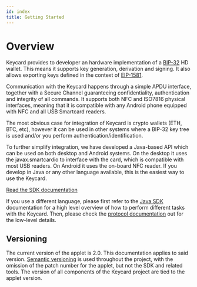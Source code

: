 ```yaml
---
id: index
title: Getting Started
---
```


# Overview

Keycard provides to developer an hardware implementation of a [BIP-32](https://github.com/bitcoin/bips/blob/master/bip-0032.mediawiki) HD wallet. This means it supports key generation, derivation and signing. It also allows exporting keys defined in the context of [EIP-1581](https://eips.ethereum.org/EIPS/eip-1581).

Communication with the Keycard happens through a simple APDU interface, together with a Secure Channel guaranteeing confidentiality, authentication and integrity of all commands. It supports both NFC and ISO7816 physical interfaces, meaning that it is compatible with any Android phone equipped with NFC and all USB Smartcard readers.

The most obvious case for integration of Keycard is crypto wallets (ETH, BTC, etc), however it can be used in other systems where a BIP-32 key tree is used and/or you perform authentication/identification.

To further simplify integration, we have developed a Java-based API which can be used on both desktop and Android systems. On the desktop it uses the javax.smartcardio to interface with the card, which is compatible with most USB readers. On Android it uses the on-board NFC reader. If you develop in Java or any other language available, this is the easiest way to use the Keycard. 

[Read the SDK documentation](sdk_installation.html)

If you use a different language, please first refer to the [Java SDK](sdk_installation.html) documentation for a high level overview of how to perform different tasks with the Keycard. Then, please check the [protocol documentation](apdu_overview.html) out for the low-level details.

## Versioning

The current version of the applet is 2.0. This documentation applies to said version. [Semantic versioning](https://semver.org) is used throughout the project, with the omission of the patch number for the applet, but not the SDK and related tools. The version of all components of the Keycard project are tied to the applet version.
